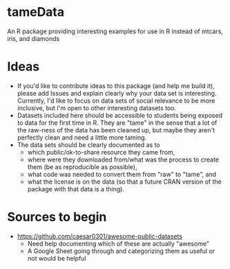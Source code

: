 # tameData
An R package providing interesting examples for use in R instead of mtcars, iris, and diamonds

# Ideas

- If you'd like to contribute ideas to this package (and help me build it), please add Issues and explain clearly why your data set is 
interesting.  Currently, I'd like to focus on data sets of social relevance to be more inclusive, but I'm open to other interesting
datasets too.
- Datasets included here should be accessible to students being exposed to data for the first time in R.  They are "tame" in the sense that a lot of the raw-ness of the data has been cleaned up, but maybe they aren't perfectly clean and need a little more taming. 
- The data sets should be clearly documented as to 
    - which public/ok-to-share resource they came from,
    - where were they downloaded from/what was the process to create them (be as reproducible as possible),
    - what code was needed to convert them from "raw" to "tame", and
    - what the license is on the data (so that a future CRAN version of the package with that data is a thing).
    
# Sources to begin

- https://github.com/caesar0301/awesome-public-datasets
    - Need help documenting which of these are actually "awesome"
    - A Google Sheet going through and categorizing them as useful or not would be helpful
